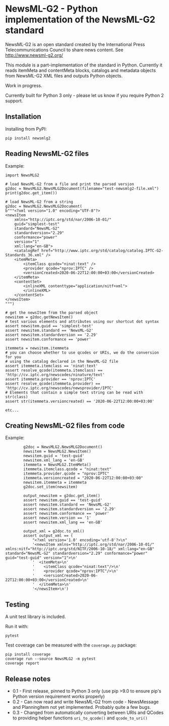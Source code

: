 # NewsML-G2 - Python implementation of the NewsML-G2 standard

NewsML-G2 is an open standard created by the International Press
Telecommunications Council to share news content. See http://www.newsml-g2.org/

This module is a part-implementation of the standard in Python.  Currently it
reads itemMeta and contentMeta blocks, catalogs and metadata objects from
NewsML-G2 XML files and outputs Python objects.

Work in progress.

Currently built for Python 3 only - please let us know if you require Python 2
support.

## Installation

Installing from PyPI:

    pip install newsmlg2

## Reading NewsML-G2 files

Example:

```
import NewsMLG2

# load NewsML-G2 from a file and print the parsed version
g2doc = NewsMLG2.NewsMLG2Document(filename="test-newsmlg2-file.xml")
print(g2doc.get_item())

# load NewsML-G2 from a string
g2doc = NewsMLG2.NewsMLG2Document(
b"""<?xml version="1.0" encoding="UTF-8"?>
<newsItem
    xmlns="http://iptc.org/std/nar/2006-10-01/"
    guid="simplest-test"
    standard="NewsML-G2"
    standardversion="2.29"
    conformance="power"
    version="1"
    xml:lang="en-GB">
    <catalogRef href="http://www.iptc.org/std/catalog/catalog.IPTC-G2-Standards_36.xml" />
    <itemMeta>
        <itemClass qcode="ninat:text" />
        <provider qcode="nprov:IPTC" />
        <versionCreated>2020-06-22T12:00:00+03:00</versionCreated>
    </itemMeta>
    <contentSet>
        <inlineXML contenttype="application/nitf+xml">
        </inlineXML>
    </contentSet>
</newsItem>
""")

# get the newsItem from the parsed object
newsitem = g2doc.getNewsItem()
# test various elements and attributes using our shortcut dot syntax
assert newsitem.guid == 'simplest-test'
assert newsitem.standard == 'NewsML-G2'
assert newsitem.standardversion == '2.29'
assert newsitem.conformance == 'power'

itemmeta = newsitem.itemmeta
# you can choose whether to use qcodes or URIs, we do the conversion for you
# using the catalog declared in the NewsML-G2 file
assert itemmeta.itemclass == 'ninat:text'
assert resolve_qcode(itemmeta.itemclass) == 'http://cv.iptc.org/newscodes/ninature/text'
assert itemmeta.provider == 'nprov:IPTC'
assert resolve_qcode(itemmeta.provider) == 'http://cv.iptc.org/newscodes/newsprovider/IPTC'
# Elements that contain a simple text string can be read with str(class)
assert str(itemmeta.versioncreated) == '2020-06-22T12:00:00+03:00'

etc...
```

## Creating NewsML-G2 files from code

Example:
```
        g2doc = NewsMLG2.NewsMLG2Document()
        newsitem = NewsMLG2.NewsItem()
        newsitem.guid = 'test-guid'
        newsitem.xml_lang = 'en-GB'
        itemmeta = NewsMLG2.ItemMeta()
        itemmeta.itemclass.qcode = "ninat:text"
        itemmeta.provider.qcode = "nprov:IPTC"
        itemmeta.versioncreated = "2020-06-22T12:00:00+03:00"
        newsitem.itemmeta = itemmeta
        g2doc.set_item(newsitem)

        output_newsitem = g2doc.get_item()
        assert newsitem.guid == 'test-guid'
        assert newsitem.standard == 'NewsML-G2'
        assert newsitem.standardversion == '2.29'
        assert newsitem.conformance == 'power'
        assert newsitem.version == '1'
        assert newsitem.xml_lang == 'en-GB'

        output_xml = g2doc.to_xml()
        assert output_xml == (
            "<?xml version='1.0' encoding='utf-8'?>\n"
            '<newsItem xmlns="http://iptc.org/std/nar/2006-10-01/" xmlns:nitf="http://iptc.org/std/NITF/2006-10-18/" xml:lang="en-GB" standard="NewsML-G2" standardversion="2.29" conformance="power" guid="test-guid" version="1">\n'
            '  <itemMeta>\n'
            '    <itemClass qcode="ninat:text"/>\n'
            '    <provider qcode="nprov:IPTC"/>\n'
            '    <versionCreated>2020-06-22T12:00:00+03:00</versionCreated>\n'
            '  </itemMeta>\n'
            '</newsItem>\n')
```

## Testing

A unit test library is included.

Run it with:

    pytest

Test coverage can be measured with the `coverage.py` package:

    pip install coverage
    coverage run --source NewsMLG2 -m pytest 
    coverage report

## Release notes

* 0.1 - First release, pinned to Python 3 only (use pip >9.0 to ensure pip's
Python version requirement works properly)
* 0.2 - Can now read and write NewsML-G2 from code - NewsMessage and PlanningItem
not yet implemented. Probably quite a few bugs.
* 0.3 - Changed from automatically converting between URIs and QCodes to providing
helper functions `uri_to_qcode()` and `qcode_to_uri()`
